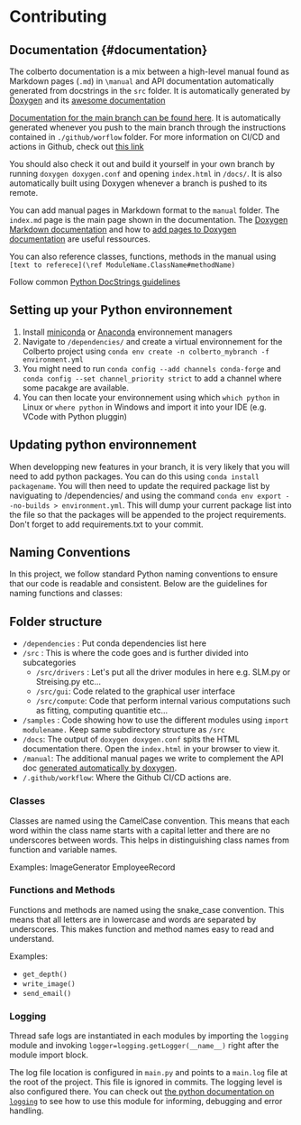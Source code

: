 # Contributing 

## Documentation {#documentation}

The colberto documentation is a mix between a high-level manual found as Markdown pages (`.md`) in `\manual` and API documentation automatically generated from docstrings in the `src` folder. It is automatically generated by [Doxygen](https://www.doxygen.nl/index.html) and its [awesome documentation](https://www.doxygen.nl/manual/index.html)

[Documentation for the main branch can be found here](https://silvascience.github.io/colberto/index.html). It is automatically generated whenever you push to the main branch through the instructions contained in `./github/worflow` folder. For more information on CI/CD and actions in Github, check out [this link](https://docs.github.com/en/actions/writing-workflows/quickstart)

You should also check it out and build it yourself in your own branch by running `doxygen doxygen.conf` and opening `index.html` in `/docs/`. It is also automatically built using Doxygen whenever a branch is pushed to its remote.

You can add manual pages in Markdown format to the `manual` folder. The `index.md` page is the main page shown in the documentation. The [Doxygen Markdown documentation](https://www.doxygen.nl/manual/markdown.html) and how to [add pages to Doxygen documentation](https://www.doxygen.nl/manual/markdown.html) are useful ressources.

You can also reference classes, functions, methods in the manual using `[text to referece](\ref ModuleName.ClassName#methodName)`

Follow common [Python DocStrings guidelines](https://www.doxygen.nl/manual/docblocks.html#pythonblocks)

## Setting up your Python environnement
1. Install [miniconda](https://docs.anaconda.com/free/miniconda/miniconda-install/) or [Anaconda](https://docs.anaconda.com/free/anaconda/install/) environnement managers
2. Navigate to `/dependencies/` and create a virtual environnement for the Colberto project using `conda env create -n colberto_mybranch -f environment.yml`
3. You might need to run `conda config --add channels conda-forge` and `conda config --set channel_priority strict` to add a channel where some pacakge are available.
4. You can then locate your environnement using which `which python` in Linux or `where python` in Windows and import it into your IDE (e.g. VCode with Python pluggin)
## Updating python environnement

When developping new features in your branch, it is very likely that you will need to add python packages. You can do this using `conda install packagename`. You will then need to update the required package list by naviguating to /dependencies/ and using the command `conda env export --no-builds > environment.yml`. This will dump your current package list into the file so that the packages will be appended to the project requirements. Don't forget to add requirements.txt to your commit.

## Naming Conventions
In this project, we follow standard Python naming conventions to ensure that our code is readable and consistent. Below are the guidelines for naming functions and classes:
## Folder structure

- `/dependencies` : Put conda dependencies list here
- `/src` : This is where the code goes and is further divided into subcategories
    - `/src/drivers` : Let's put all the driver modules in here e.g. SLM.py or Streising.py etc...
    - `/src/gui`: Code related to the graphical user interface
    - `/src/compute`: Code that perform internal various computations such as fitting, computing quantitie etc...
- `/samples` : Code showing how to use the different modules using `import modulename.` Keep same subdirectory structure as `/src`
- `/docs`: The output of `doxygen doxygen.conf` spits the HTML documentation there. Open the `index.html` in your browser to view it.
- `/manual`: The additional manual pages we write to complement the API doc [generated automatically by doxygen](#documentation).
- `/.github/workflow`: Where the Github CI/CD actions are.

### Classes
Classes are named using the CamelCase convention. This means that each word within the class name starts with a capital letter and there are no underscores between words. This helps in distinguishing class names from function and variable names.

Examples:
ImageGenerator
EmployeeRecord

### Functions and Methods
Functions and methods are named using the snake_case convention. This means that all letters are in lowercase and words are separated by underscores. This makes function and method names easy to read and understand.

Examples:
- `get_depth()`
- `write_image()`
- `send_email()`

### Logging

Thread safe logs are instantiated in each modules by importing the `logging` module and invoking `logger=logging.getLogger(__name__)` right after the module import block.

The log file location is configured in `main.py` and points to a `main.log` file at the root of the project. This file is ignored in commits. The logging level is also configured there. You can check out [the python documentation on `logging`](https://docs.python.org/3/library/logging.html) to see how to use this module for informing, debugging and error handling.
